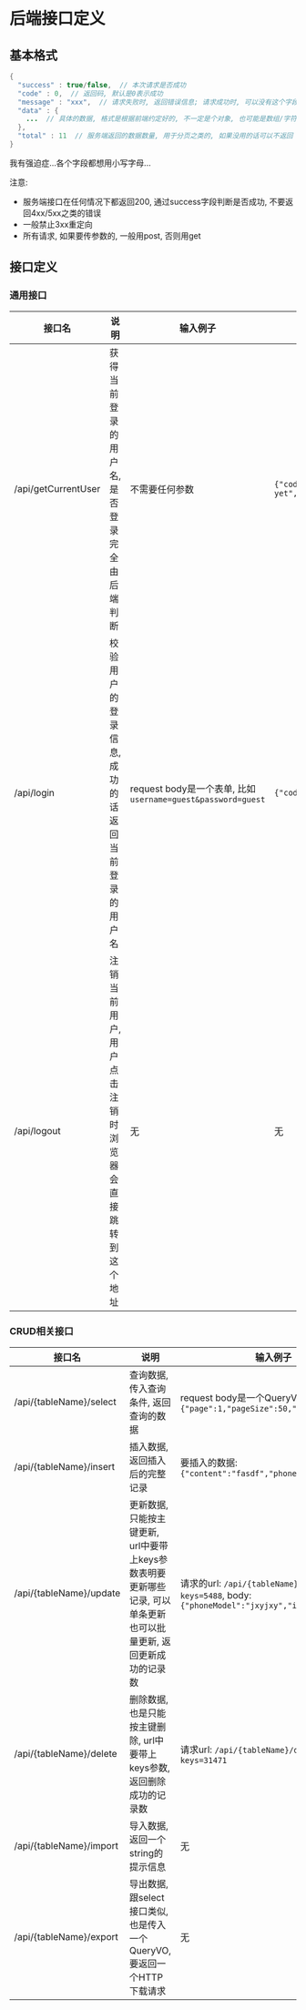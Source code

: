 # 后端接口定义

## 基本格式

```java
{
  "success" : true/false,  // 本次请求是否成功
  "code" : 0,  // 返回码, 默认是0表示成功
  "message" : "xxx",  // 请求失败时, 返回错误信息; 请求成功时, 可以没有这个字段或为空
  "data" : {
    ...  // 具体的数据, 格式是根据前端约定好的, 不一定是个对象, 也可能是数组/字符串之类的
  },
  "total" : 11  // 服务端返回的数据数量, 用于分页之类的, 如果没用的话可以不返回
}
```

我有强迫症...各个字段都想用小写字母...

注意:
* 服务端接口在任何情况下都返回200, 通过success字段判断是否成功, 不要返回4xx/5xx之类的错误
* 一般禁止3xx重定向
* 所有请求, 如果要传参数的, 一般用post, 否则用get

## 接口定义

### 通用接口

| 接口名  | 说明 | 输入例子 | 输出例子 |
| ------------- | ------------- | ------------- | ------------- |
| /api/getCurrentUser  | 获得当前登录的用户名, 是否登录完全由后端判断 | 不需要任何参数 | `{"code":10,"data":null,"message":"not login yet","success":false,"total":null}` |
| /api/login | 校验用户的登录信息, 成功的话返回当前登录的用户名 | request body是一个表单, 比如`username=guest&password=guest` | `{"code":0,"data":"guest","message":"","success":true,"total":null}` |
| /api/logout  | 注销当前用户, 用户点击注销时浏览器会直接跳转到这个地址 | 无 | 无 |

### CRUD相关接口

| 接口名  | 说明 | 输入例子 | 输出例子 |
| ------------- | ------------- | ------------- | ------------- |
| /api/{tableName}/select | 查询数据, 传入查询条件, 返回查询的数据 | request body是一个QueryVO, 例如`{"page":1,"pageSize":50,"name":"guest"}` | `{"code":0,"data":[{"experience":"Less than 1 year","frequency":"2 to 5 SMS daily","id":6,"isNative":"no","phoneModel":"Nokia"}],"message":"","success":true,"total":31461}` |
| /api/{tableName}/insert | 插入数据, 返回插入后的完整记录 | 要插入的数据: `{"content":"fasdf","phoneModel":"jxy"}` | `{"code":0,"data":{"content":"fasdf","id":31471,"phoneModel":"jxy"},"message":"","success":true,"total":null}` |
| /api/{tableName}/update | 更新数据, 只能按主键更新, url中要带上keys参数表明要更新哪些记录, 可以单条更新也可以批量更新, 返回更新成功的记录数 | 请求的url: `/api/{tableName}/update?keys=5488`, body: `{"phoneModel":"jxyjxy","isNative":"yes"}` | `{"code":0,"data":1,"message":"","success":true,"total":null}` |
| /api/{tableName}/delete | 删除数据, 也是只能按主键删除, url中要带上keys参数, 返回删除成功的记录数 | 请求url: `/api/{tableName}/delete?keys=31471` | `{"code":0,"data":1,"message":"","success":true,"total":null}` |
| /api/{tableName}/import | 导入数据, 返回一个string的提示信息 | 无 | `{"data":"导入成功XX条，导入失败YY条，导入失败的行：1,2,3","errorMsg":"","success":true,"totalCount":null}` |
| /api/{tableName}/export | 导出数据, 跟select接口类似, 也是传入一个QueryVO, 要返回一个HTTP下载请求 | 无 | 无 |
